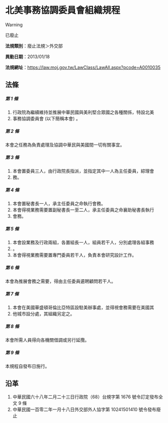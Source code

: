 # 北美事務協調委員會組織規程
> [!WARNING]
> 已廢止

**法規類別**：廢止法規＞外交部

**異動日期**：2013/01/18  

**法規網址**：https://law.moj.gov.tw/LawClass/LawAll.aspx?pcode=A0010035



## 法條
##### 第 1 條
1. 行政院為繼續維持並推展中華民國與美利堅合眾國之各種關係，特設北美
1. 事務協調委員會 (以下簡稱本會) 。

##### 第 2 條
本會之任務為負責處理及協調中華民與美國間一切有關事宜。

##### 第 3 條
1. 本會置委員三人，由行政院長指派，並指定其中一人為主任委員，綜理會
1. 務。

##### 第 4 條
1. 本會置秘書長一人，承主任委員之命執行會務。
1. 本會得視業務需要置副秘書長一至二人，承主任委員之命襄助秘書長執行
1. 會務。

##### 第 5 條
1. 本會設業務及行政兩組，各置組長一人，組員若干人，分別處理各組事務
1. 。
1. 本會得視業務需要置專門委員若干人，負責本會研究設計工作。

##### 第 6 條
本會為推展會務之需要，得由主任委員遴聘顧問若干人。

##### 第 7 條
1. 本會在美國華盛頓哥倫比亞特區設駐美辦事處，並得視會務需要在美國其
1. 他城市設分處，其組織另定之。

##### 第 8 條
本會所需人員得向各機關借調或另行延攬。

##### 第 9 條
本規程自發布日施行。

## 沿革
1. 中華民國六十八年二月二十三日行政院（68）台規字第 1676 號令訂定發布全文 9  條
1. 中華民國一百零二年一月十八日外交部外人協字第 10241501410  號令發布廢止

